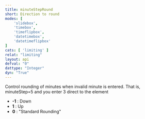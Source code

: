 ```yaml
---
title: minuteStepRound
short: Direction to round
modes: [
	'slidebox',
	'timebox',
	'timeflipbox',
	'datetimebox',
	'datetimeflipbox'
]
cats: [ 'limiting' ]
relat: "limiting"
layout: api
defval: "0"
dattype: "Integer"
dyn: "True"
---
```


Control rounding of minutes when invalid minute is entered. That is, minuteStep=5 and you enter 3 direct to the element

 - **-1** : Down
 - **1** : Up
 - **0** : "Standard Rounding"
